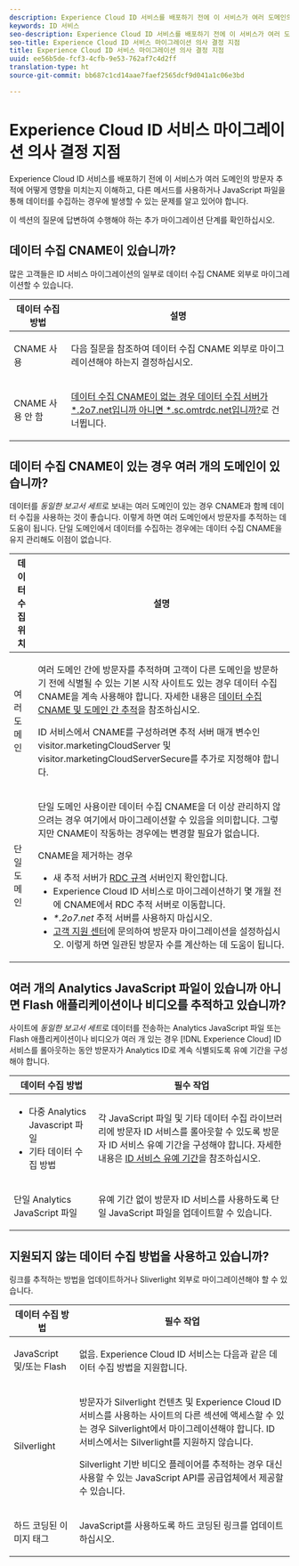 ```yaml
---
description: Experience Cloud ID 서비스를 배포하기 전에 이 서비스가 여러 도메인의 방문자 추적에 어떻게 영향을 미치는지 이해하고, 다른 메서드를 사용하거나 JavaScript 파일을 통해 데이터를 수집하는 경우에 발생할 수 있는 문제를 알고 있어야 합니다.
keywords: ID 서비스
seo-description: Experience Cloud ID 서비스를 배포하기 전에 이 서비스가 여러 도메인의 방문자 추적에 어떻게 영향을 미치는지 이해하고, 다른 메서드를 사용하거나 JavaScript 파일을 통해 데이터를 수집하는 경우에 발생할 수 있는 문제를 알고 있어야 합니다.
seo-title: Experience Cloud ID 서비스 마이그레이션 의사 결정 지점
title: Experience Cloud ID 서비스 마이그레이션 의사 결정 지점
uuid: ee56b5de-fcf3-4cfb-9e53-762af7c4d2ff
translation-type: ht
source-git-commit: bb687c1cd14aae7faef2565dcf9d041a1c06e3bd

---
```



# Experience Cloud ID 서비스 마이그레이션 의사 결정 지점

Experience Cloud ID 서비스를 배포하기 전에 이 서비스가 여러 도메인의 방문자 추적에 어떻게 영향을 미치는지 이해하고, 다른 메서드를 사용하거나 JavaScript 파일을 통해 데이터를 수집하는 경우에 발생할 수 있는 문제를 알고 있어야 합니다.

이 섹션의 질문에 답변하여 수행해야 하는 추가 마이그레이션 단계를 확인하십시오.

## 데이터 수집 CNAME이 있습니까?

많은 고객들은 ID 서비스 마이그레이션의 일부로 데이터 수집 CNAME 외부로 마이그레이션할 수 있습니다.

<table id="table_13F7C1E3D64D4F86B0149C9D3B54AADD"> 
 <thead> 
  <tr> 
   <th colname="col1" class="entry"> 데이터 수집 방법 </th> 
   <th colname="col2" class="entry"> 설명 </th> 
  </tr> 
 </thead>
 <tbody> 
  <tr> 
   <td colname="col1"> <p>CNAME 사용 </p> </td> 
   <td colname="col2"> <p>다음 질문을 참조하여 데이터 수집 CNAME 외부로 마이그레이션해야 하는지 결정하십시오. </p> </td> 
  </tr> 
  <tr> 
   <td colname="col1"> <p>CNAME 사용 안 함 </p> </td> 
   <td colname="col2"> <p><a href="../../mcvid-reference/mcvid-analytics-reference/mcvid-migration-decisions.md#section-34dabde7780e4a339f134c0ca7768961" format="dita" scope="local">데이터 수집 CNAME이 없는 경우 데이터 수집 서버가 *.2o7.net입니까 아니면 *.sc.omtrdc.net입니까?</a>로 건너뜁니다. </p> </td> 
  </tr> 
 </tbody> 
</table>

## 데이터 수집 CNAME이 있는 경우 여러 개의 도메인이 있습니까?

데이터를 *동일한 보고서 세트*로 보내는 여러 도메인이 있는 경우 CNAME과 함께 데이터 수집을 사용하는 것이 좋습니다. 이렇게 하면 여러 도메인에서 방문자를 추적하는 데 도움이 됩니다. 단일 도메인에서 데이터를 수집하는 경우에는 데이터 수집 CNAME을 유지 관리해도 이점이 없습니다.

<table id="table_D132BCA243E54657AEC930559343FDD3"> 
 <thead> 
  <tr> 
   <th colname="col1" class="entry"> 데이터 수집 위치 </th> 
   <th colname="col2" class="entry"> 설명 </th> 
  </tr> 
 </thead>
 <tbody> 
  <tr> 
   <td colname="col1"> <p>여러 도메인 </p> </td> 
   <td colname="col2"> <p>여러 도메인 간에 방문자를 추적하며 고객이 다른 도메인을 방문하기 전에 식별될 수 있는 기본 시작 사이트도 있는 경우 데이터 수집 CNAME을 계속 사용해야 합니다. 자세한 내용은 <a href="../../mcvid-reference/mcvid-analytics-reference/mcvid-cname.md#concept-4df91f8a30ad4ec7a01eb943d579cc9d" format="dita" scope="local">데이터 수집 CNAME 및 도메인 간 추적</a>을 참조하십시오. </p> <p>ID 서비스에서 CNAME를 구성하려면 추적 서버 매개 변수인 <span class="codeph">visitor.marketingCloudServer</span> 및 <span class="codeph">visitor.marketingCloudServerSecure</span>를 추가로 지정해야 합니다. </p> </td> 
  </tr> 
  <tr> 
   <td colname="col1"> <p>단일 도메인 </p> </td> 
   <td colname="col2"> <p>단일 도메인 사용이란 데이터 수집 CNAME을 더 이상 관리하지 않으려는 경우 여기에서 마이그레이션할 수 있음을 의미합니다. 그렇지만 CNAME이 작동하는 경우에는 변경할 필요가 없습니다. </p> <p>CNAME을 제거하는 경우 </p> 
    <ul id="ul_12CDECEFC7BB41A18895B507CAA42315"> 
     <li id="li_32E2CD3E58454E20A642BADE507AE86E">새 추적 서버가 <a href="https://marketing.adobe.com/resources/help/ko_KR/whitepapers/rdc/" format="https" scope="external">RDC 규격</a> 서버인지 확인합니다. </li> 
     <li id="li_865BB6DAA3594EBBAB688E73C8343762"><span class="keyword">Experience Cloud</span> ID 서비스로 마이그레이션하기 몇 개월 전에 CNAME에서 RDC 추적 서버로 이동합니다. </li> 
     <li id="li_284A015177554C848C8648DC5BBAA365"> <i>*.2o7.net</i> 추적 서버를 사용하지 <span class="codeph">마십시오</span>. </li> 
     <li id="li_B1ABF03DC46C42059F61542CDE0FE5A1"><a href="https://helpx.adobe.com/kr/marketing-cloud/contact-support.html" format="https" scope="external">고객 지원 센터</a>에 문의하여 방문자 마이그레이션을 설정하십시오. 이렇게 하면 일관된 방문자 수를 계산하는 데 도움이 됩니다. </li> 
    </ul> </td> 
  </tr> 
 </tbody> 
</table>

## 여러 개의 Analytics JavaScript 파일이 있습니까 아니면 Flash 애플리케이션이나 비디오를 추적하고 있습니까?

사이트에 *동일한 보고서 세트*로 데이터를 전송하는 Analytics JavaScript 파일 또는 Flash 애플리케이션이나 비디오가 여러 개 있는 경우 [!DNL Experience Cloud] ID 서비스를 롤아웃하는 동안 방문자가 Analytics ID로 계속 식별되도록 유예 기간을 구성해야 합니다.

<table id="table_8A4EA063AF4345B69BC98537E2E702BA"> 
 <thead> 
  <tr> 
   <th colname="col1" class="entry"> 데이터 수집 방법 </th> 
   <th colname="col2" class="entry"> 필수 작업 </th> 
  </tr> 
 </thead>
 <tbody> 
  <tr> 
   <td colname="col1"> 
    <ul id="ul_910DD99E074E49C6907F86426EFA5BF2"> 
     <li id="li_4366CC8EB7A54A959568E3761ABBBF23">다중 Analytics Javascript 파일 </li> 
     <li id="li_B8A8132019EA48088E4F37E36F153D76">기타 데이터 수집 방법 </li> 
    </ul> </td> 
   <td colname="col2"> <p>각 JavaScript 파일 및 기타 데이터 수집 라이브러리에 방문자 ID 서비스를 롤아웃할 수 있도록 방문자 ID 서비스 유예 기간을 구성해야 합니다. 자세한 내용은 <a href="../../mcvid-reference/mcvid-analytics-reference/mcvid-grace-period.md" format="dita" scope="local"> ID 서비스 유예 기간</a>을 참조하십시오. </p> </td> 
  </tr> 
  <tr> 
   <td colname="col1"> <p>단일 Analytics JavaScript 파일 </p> </td> 
   <td colname="col2"> <p>유예 기간 없이 방문자 ID 서비스를 사용하도록 단일 JavaScript 파일을 업데이트할 수 있습니다. </p> </td> 
  </tr> 
 </tbody> 
</table>

## 지원되지 않는 데이터 수집 방법을 사용하고 있습니까?

링크를 추적하는 방법을 업데이트하거나 Sliverlight 외부로 마이그레이션해야 할 수 있습니다.

<table id="table_A72AEB92F48345DD83F136B9989F4EF9"> 
 <thead> 
  <tr> 
   <th colname="col1" class="entry"> 데이터 수집 방법 </th> 
   <th colname="col2" class="entry"> 필수 작업 </th> 
  </tr> 
 </thead>
 <tbody> 
  <tr> 
   <td colname="col1"> <p>JavaScript 및/또는 Flash </p> </td> 
   <td colname="col2"> <p>없음. <span class="keyword">Experience Cloud</span> ID 서비스는 다음과 같은 데이터 수집 방법을 지원합니다. </p> </td> 
  </tr> 
  <tr> 
   <td colname="col1"> <p>Silverlight </p> </td> 
   <td colname="col2"> <p>방문자가 Silverlight 컨텐츠 및 <span class="keyword">Experience Cloud</span> ID 서비스를 사용하는 사이트의 다른 섹션에 액세스할 수 있는 경우 Silverlight에서 마이그레이션해야 합니다. ID 서비스에서는 Silverlight를 지원하지 않습니다. </p> <p> Silverlight 기반 비디오 플레이어를 추적하는 경우 대신 사용할 수 있는 JavaScript API를 공급업체에서 제공할 수 있습니다. </p> </td> 
  </tr> 
  <tr> 
   <td colname="col1"> <p>하드 코딩된 이미지 태그 </p> </td> 
   <td colname="col2"> <p>JavaScript를 사용하도록 하드 코딩된 링크를 업데이트하십시오. </p> </td> 
  </tr> 
 </tbody> 
</table>

